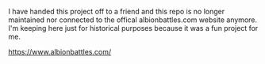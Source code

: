 I have handed this project off to a friend and this repo is no longer maintained nor connected to the offical albionbattles.com website anymore. I'm keeping here just for historical purposes because it was a fun project for me.

https://www.albionbattles.com/
